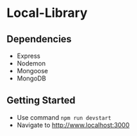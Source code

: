 # Local-Library

## Dependencies
* Express
* Nodemon
* Mongoose
* MongoDB

## Getting Started
* Use command `npm run devstart`
* Navigate to http://www.localhost:3000
